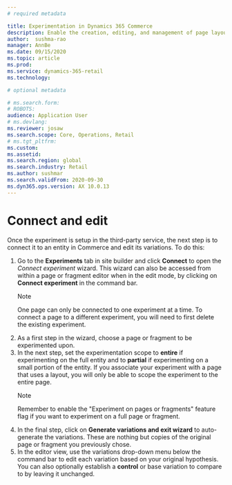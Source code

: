 ```yaml
---
# required metadata

title: Experimentation in Dynamics 365 Commerce
description: Enable the creation, editing, and management of page layout and content treatments in site builder. End-to-end experimentation support will be enabled for e-commerce pages, as well as entities within a page.
author:  sushma-rao 
manager: AnnBe
ms.date: 09/15/2020
ms.topic: article
ms.prod: 
ms.service: dynamics-365-retail
ms.technology: 

# optional metadata

# ms.search.form: 
# ROBOTS: 
audience: Application User
# ms.devlang: 
ms.reviewer: josaw
ms.search.scope: Core, Operations, Retail
# ms.tgt_pltfrm: 
ms.custom: 
ms.assetid: 
ms.search.region: global
ms.search.industry: Retail
ms.author: sushmar
ms.search.validFrom: 2020-09-30
ms.dyn365.ops.version: AX 10.0.13
---
```


# Connect and edit
Once the experiment is setup in the third-party service, the next step is to connect it to an entity in Commerce and edit its variations. To do this:
1. Go to the **Experiments** tab in site builder and click **Connect** to open the *Connect experiment* wizard. This wizard can also be accessed from within a page or fragment editor when in the edit mode, by clicking on **Connect experiment** in the command bar.
    > [!NOTE]
    > One page can only be connected to one experiment at a time. To connect a page to a different experiment, you will need to first delete the existing experiment.
1. As a first step in the wizard, choose a page or fragment to be experimented upon.
1. In the next step, set the experimentation scope to **entire** if experimenting on the full entity and to **partial** if experimenting on a small portion of the entity. If you associate your experiment with a page that uses a layout, you will only be able to scope the experiment to the entire page.
    > [!NOTE]
    > Remember to enable the "Experiment on pages or fragments" feature flag if you want to experiment on a full page or fragment.
1. In the final step, click on **Generate variations and exit wizard** to auto-generate the variations. These are nothing but copies of the original page or fragment you previously chose. 
1. In the editor view, use the variations drop-down menu below the command bar to edit each variation based on your original hypothesis. You can also optionally establish a **control** or base variation to compare to by leaving it unchanged.
